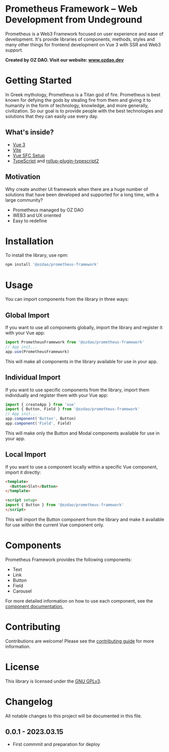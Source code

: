 # Prometheus Framework – Web Development from Undeground
Prometheus is a Web3 Framework focused on user experience and ease of development. It's provide libraries of components, methods, styles and many other things for frontend development on Vue 3 with SSR and Web3 support. 

**Created by OZ DAO. Visit our website: www.ozdao.dev**

# Getting Started
In Greek mythology, Prometheus is a Titan god of fire. Prometheus is best known for defying the gods by stealing fire from them and giving it to humanity in the form of technology, knowledge, and more generally, civilization. So our goal is to provide people with the best technologies and solutions that they can easily use every day.

## What's inside?
- [Vue 3](https://vuejs.org/)
- [Vite](https://vitejs.dev/)
- [Vue SFC Setup](https://vuejs.org/api/sfc-script-setup.html)
- [TypeScript](https://www.typescriptlang.org/) and [rollup-plugin-typescript2](https://github.com/ezolenko/rollup-plugin-typescript2)

## Motivation
Why create another UI framework when there are a huge number of solutions that have been developed and supported for a long time, with a large community?

- Prometheus managed by OZ DAO
- WEB3 and UX oriented
- Easy to redefine

# Installation
To install the library, use npm:
```bash
npm install '@ozdao/prometheus-framework'
```

# Usage
You can import components from the library in three ways:


## Global Import
If you want to use all components globally, import the library and register it with your Vue app:

```js
import PrometheusFramework from '@ozdao/prometheus-framework'
// App init...
app.use(PrometheusFramework)
```

This will make all components in the library available for use in your app.


## Individual Import
If you want to use specific components from the library, import them individually and register them with your Vue app:

```js
import { createApp } from 'vue'
import { Button, Field } from '@ozdao/prometheus-framework'
// App init...
app.component('Button', Button)
app.component('Field', Field)
```
This will make only the Button and Modal components available for use in your app.


## Local Import
If you want to use a component locally within a specific Vue component, import it directly:

```html
<template>
  <Button>Slot</Button>
</template>

<script setup>
import { Button } from '@ozdao/prometheus-framework'
</script>
```
This will import the Button component from the library and make it available for use within the current Vue component only.

# Components
Prometheus Framework provides the following components:
- Text
- Link
- Button
- Field
- Carousel

For more detailed information on how to use each component, see the [component documentation.](https://docs.ozdao.dev/docs/components/) 

# Contributing
Contributions are welcome! Please see the [contributing guide](https://docs.ozdao.dev/docs/contribution/) for more information.

# License
This library is licensed under the [GNU GPLv3](https://www.gnu.org/licenses/gpl-3.0.txt).

# Changelog
All notable changes to this project will be documented in this file.

## 0.0.1 - 2023.03.15
- First commmit and preparation for deploy
